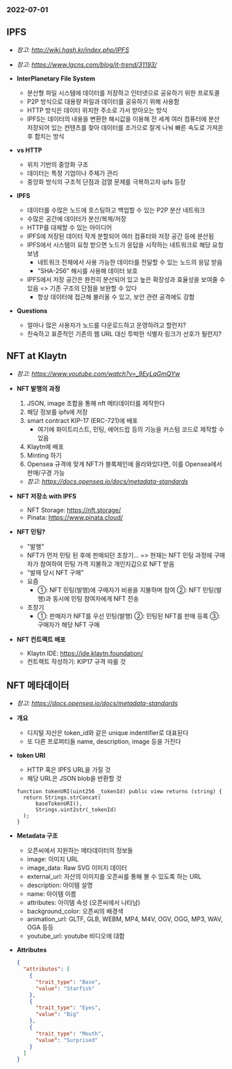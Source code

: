 ### 2022-07-01

## IPFS
- *참고: http://wiki.hash.kr/index.php/IPFS*
- *참고: https://www.lgcns.com/blog/it-trend/31193/*
- **InterPlanetary File System**
  - 분산형 파일 시스템에 데이터를 저장하고 인터넷으로 공유하기 위한 프로토콜
  - P2P 방식으로 대용량 파일과 데이터를 공유하기 위해 사용함
  - HTTP 방식은 데이터 위치한 주소로 가서 받아오는 방식
  - IPFS는 데이터의 내용을 변환한 해시값을 이용해 전 세계 여러 컴퓨터에 분산 저장되어 있는 컨텐츠를 찾아 데이터를 조가으로 잘게 나눠 빠른 속도로 가져온 후 합치는 방식

- **vs HTTP**
  - 위치 기반의 중앙화 구조
  - 데이터는 특정 기업이나 주체가 관리
  - 중앙화 방식의 구조적 단점과 검열 문제를 극복하고자 ipfs 등장

- **IPFS**
  - 데이터를 수많은 노드에 호스팅하고 백업할 수 있는 P2P 분산 네트워크
  - 수많은 공간에 데이터가 분산/복제/저장
  - HTTP를 대체할 수 있는 아이디어
  - IPFS에 저장된 데이터 작게 분할되어 여러 컴퓨터와 저장 공간 등에 분산됨
  - IPFS에서 시스템이 요청 받으면 노드가 응답을 시작하는 네트워크로 해당 요청 보냄
    - 네트워크 전체에서 사용 가능한 데이터를 전달할 수 있는 노드의 응답 받음
    - "SHA-256" 해시를 사용해 데이터 보호
  - IPFS에서 저장 공간은 완전히 분산되어 있고 높은 확장성과 효율성을 보여줄 수 있음 => 기존 구조의 단점을 보완할 수 있다
    - 항상 데이터에 접근해 불러올 수 있고, 보안 관련 공격에도 강함

- **Questions**
  - 얼마나 많은 사용자가 노드를 다운로드하고 운영하려고 할런지?
  - 친숙하고 표준적인 기존의 웹 URL 대신 투박한 식별자 링크가 선호가 될런지?

## NFT at Klaytn
- *참고: https://www.youtube.com/watch?v=_9EyLqGmQYw*
- **NFT 발행의 과정**
  1. JSON, image 조합을 통해 nft 메타데이터를 제작한다
  2. 해당 정보를 ipfs에 저장
  3. smart contract KIP-17 (ERC-721)에 배포
     - 여기에 화이트리스트, 민팅, 에어드랍 등의 기능을 커스텀 코드로 제작할 수 있음
  4. Klaytn에 배포
  5. Minting 하기
  6. Opensea 규격에 맞게 NFT가 블록체인에 올라와있다면, 이를 Opensea에서 판매/구경 가능
    - *참고: https://docs.opensea.io/docs/metadata-standards*

- **NFT 저장소 with IPFS**
  - NFT Storage: https://nft.storage/
  - Pinata: https://www.pinata.cloud/

- **NFT 민팅?**
  - "발행"
  - NFT가 먼저 민팅 된 후에 판매되던 초창기... => 현재는 NFT 민팅 과정에 구매자가 참여하여 민팅 가격 지불하고 개인지갑으로 NFT 받음
  - "발매 당시 NFT 구매"
  - 요즘
    - ①: NFT 민팅(발행)에 구매자가 비용을 지불하며 참여 ②: NFT 민팅(발행)과 동시에 민팅 참여자에게 NFT 전송
  - 초창기
    - ①: 판매자가 NFT를 우선 민팅(발행) ②: 민팅된 NFT를 판매 등록 ③: 구매자가 해당 NFT 구매

- **NFT 컨트랙트 배포**
  - Klaytn IDE: https://ide.klaytn.foundation/
  - 컨트랙트 작성하기: KIP17 규격 따를 것

## NFT 메타데이터
- *참고: https://docs.opensea.io/docs/metadata-standards*
- **개요**
  - 디지털 자산은 token_id와 같은 unique indentifier로 대표된다
  - 또 다른 프로퍼티들 name, description, image 등을 가진다

- **token URI**
  - HTTP 혹은 IPFS URL을 가질 것
  - 해당 URL은 JSON blob을 반환할 것
  ```
  function tokenURI(uint256 _tokenId) public view returns (string) {
    return Strings.strConcat(
        baseTokenURI(),
        Strings.uint2str(_tokenId)
    );
  }
  ```
  
- **Metadata 구조**
  - 오픈씨에서 지원하는 메타데이터의 정보들
  - image: 이미지 URL
  - image_data: Raw SVG 이미지 데이터
  - external_url: 자산의 이미지를 오픈씨를 통해 볼 수 있도록 하는 URL
  - description: 아이템 설명
  - name: 아이템 이름
  - attributes: 아이템 속성 (오픈씨에서 나타남)
  - background_color: 오픈씨의 배경색
  - animation_url: GLTF, GLB, WEBM, MP4, M4V, OGV, OGG, MP3, WAV, OGA 등등
  - youtube_url: youtube 비디오에 대함

- **Attributes**
  ```json
  {
    "attributes": [
      {
        "trait_type": "Base", 
        "value": "Starfish"
      },
      {
        "trait_type": "Eyes",
        "value": "Big"
      },
      {
        "trait_type": "Mouth",
        "value": "Surprised"
      }
    ]
  }
  ```
